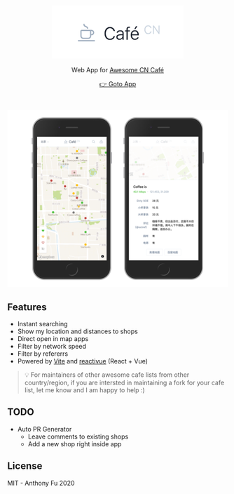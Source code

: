 <p align='center'>
<img src="./screenshots/logo.png" width='300'/>
</p>

<p align='center'>
Web App for <a href='https://github.com/ElaWorkshop/awesome-cn-cafe'>Awesome CN Café</a>
</p>


<p align='center'>
<a href='https://cafe-cn.netlify.app'/>👉 Goto App</a>
</p>
<br>

![](./screenshots/1.png)

## Features

- Instant searching
- Show my location and distances to shops
- Direct open in map apps
- Filter by network speed
- Filter by refererrs
- Powered by [Vite](https://github.com/vitejs/vite) and [reactivue](https://github.com/antfu/reactivue) (React + Vue)

> 💡 For maintainers of other awesome cafe lists from other country/region, if you are intersted in maintaining a fork for your cafe list, let me know and I am happy to help :)

## TODO

- Auto PR Generator
  - Leave comments to existing shops
  - Add a new shop right inside app

## License

MIT - Anthony Fu 2020
